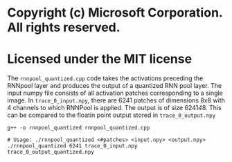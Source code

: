 # Copyright (c) Microsoft Corporation. All rights reserved.
# Licensed under the MIT license

The `rnnpool_quantized.cpp` code takes the activations preceding the RNNpool layer
and produces the output of a quantized RNN pool layer. The input numpy file consists 
of all activation patches corresponding to a single image. In `trace_0_input.npy`,
there are 6241 patches of dimensions 8x8 with 4 channels to which RNNPool is applied.
The output is of size 6241*4*8. This can be compared to the floatin point output stored in
`trace_0_output.npy`

```shell
g++ -o rnnpool_quantized rnnpool_quantized.cpp

# Usage: ./rnnpool_quantized <#patches> <input.npy> <output.npy>
./rnnpool_quantized 6241 trace_0_input.npy trace_0_output_quantized.npy
```

